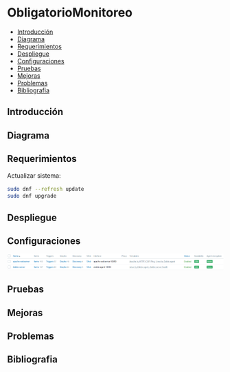 # ObligatorioMonitoreo

- [Introducción](#Introducción)
- [Diagrama](#diagrama)
- [Requerimientos](#requerimientos)
- [Despliegue](#despliegue)
- [Configuraciones](#configuraciones)
- [Pruebas](#pruebas)
- [Mejoras](#mejoras)
- [Problemas](#problemas)
- [Bibliografia](#bibliografia)

## Introducción

## Diagrama

## Requerimientos

Actualizar sistema:

```bash
sudo dnf --refresh update
sudo dnf upgrade
```

## Despliegue 

## Configuraciones

<p align = "center"> 
<img src = "img/Servidores.png">
</p>

## Pruebas

## Mejoras

## Problemas

## Bibliografia


